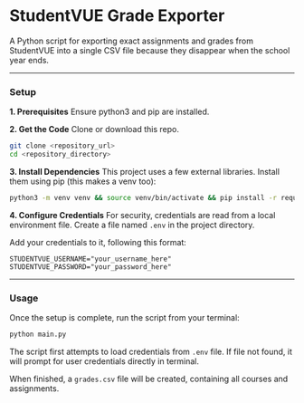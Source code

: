 # StudentVUE Grade Exporter

A Python script for exporting exact assignments and grades from StudentVUE into a single CSV file because they disappear when the school year ends.

---

### Setup

**1. Prerequisites**
Ensure python3 and pip are installed. 

**2. Get the Code**
Clone or download this repo.

```bash
git clone <repository_url>
cd <repository_directory>
```

**3. Install Dependencies**
This project uses a few external libraries. Install them using pip (this makes a venv too):

```bash
python3 -m venv venv && source venv/bin/activate && pip install -r requirements.txt
```

**4. Configure Credentials**
For security, credentials are read from a local environment file. Create a file named `.env` in the project directory.

Add your credentials to it, following this format:
```
STUDENTVUE_USERNAME="your_username_here"
STUDENTVUE_PASSWORD="your_password_here"
```

---

### Usage

Once the setup is complete, run the script from your terminal:

```bash
python main.py
```

The script first attempts to load credentials from `.env` file. If file not found, it will prompt for user credentials directly in terminal.

When finished, a `grades.csv` file will be created, containing all courses and assignments.
